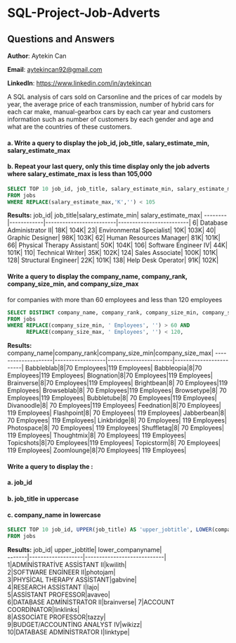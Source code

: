 # SQL-Project-Job-Adverts 
## Questions and Answers

**Author**: Aytekin Can

**Email**: aytekincan92@gmail.com

**LinkedIn**: https://www.linkedin.com/in/aytekincan

A SQL analysis of cars sold on Carsonline and the prices of car models by year, the average price of each transmission, number of hybrid cars for each car make, manual-gearbox cars by each car year and customers information such as number of customers by each gender and age and what are the countries of these customers.

#### a. Write a query to display the job_id, job_title, salary_estimate_min, salary_estimate_max
#### b. Repeat your last query, only this time display only the job adverts where salary_estimate_max is less than 105,000
````sql
SELECT TOP 10 job_id, job_title, salary_estimate_min, salary_estimate_max
FROM jobs
WHERE REPLACE(salary_estimate_max,'K','') < 105
````
**Results:**
job_id|	job_title|salary_estimate_min|	salary_estimate_max|
--------|------------|-------------------------|-------------------------|
6|	Database Administrator II|	18K|	104K|
23|	Environmental Specialist|	10K|	103K|
40|	Graphic Designer|	98K|	103K|
62|	Human Resources Manager|	81K|	101K|
66|	Physical Therapy Assistant|	50K|	104K|
106|	Software Engineer IV|	44K|	101K|
110|	Technical Writer|	35K|	102K|
124|	Sales Associate| 100K|	101K|
128|	Structural Engineer|	22K|	101K|
138|	Help Desk Operator|	91K|	102K|

#### Write a query to display the company_name, company_rank, company_size_min, and company_size_max
for companies with more than 60 employees and less than 120 employees
````sql
SELECT DISTINCT company_name, company_rank, company_size_min, company_size_max
FROM jobs
WHERE REPLACE(company_size_min, ' Employees', '') > 60 AND 
      REPLACE(company_size_max, ' Employees', '') < 120,
````
**Results:**
company_name|company_rank|company_size_min|company_size_max|
--------------------|------------------|-----------------------|------------------------|
Babbleblab|8|70 Employees|119 Employees|
Babbleopia|8|70 Employees|119 Employees|
Blognation|8|70 Employees|119 Employees|
Brainverse|8|70 Employees|119 Employees|
Brightbean|8|	70 Employees|119 Employees|
Browseblab|8|	70 Employees|119 Employees|
Browsetype|8|	70 Employees|119 Employees|
Bubbletube|8|	70 Employees|119 Employees|
Divanoodle|8|	70 Employees|119 Employees|
Feednation|8|70 Employees|	119 Employees|
Flashpoint|8|	70 Employees|	119 Employees|
Jabberbean|8|	70 Employees|	119 Employees|
Linkbridge|8|	70 Employees|	119 Employees|
Photospace|8|	70 Employees|	119 Employees|
Shuffletag|8|	70 Employees|	119 Employees|
Thoughtmix|8|	70 Employees|	119 Employees|
Topicshots|8|70 Employees|119 Employees|
Topicstorm|8|	70 Employees|	119 Employees|
Zoomlounge|8|70 Employees|	119 Employees|


#### Write a query to display the :
#### a. job_id
#### b. job_title in uppercase
#### c. company_name in lowercase
````sql
SELECT TOP 10 job_id, UPPER(job_title) AS 'upper_jobtitle', LOWER(company_name) AS 'lower_companyname'
FROM jobs
````
**Results:**
job_id|	upper_jobtitle|	lower_companyname|	
-------|-------------------|----------------------------|	
1|ADMİNİSTRATİVE ASSİSTANT II|kwilith|	
2|SOFTWARE ENGİNEER II|photojam|	
3|PHYSİCAL THERAPY ASSİSTANT|gabvine|	
4|RESEARCH ASSİSTANT I|lajo|	
5|ASSİSTANT PROFESSOR|avaveo|	
6|DATABASE ADMİNİSTRATOR II|brainverse|	
7|ACCOUNT COORDİNATOR|linklinks|	
8|ASSOCİATE PROFESSOR|tazzy|	
9|BUDGET/ACCOUNTİNG ANALYST IV|wikizz|	
10|DATABASE ADMİNİSTRATOR I|linktype|	

